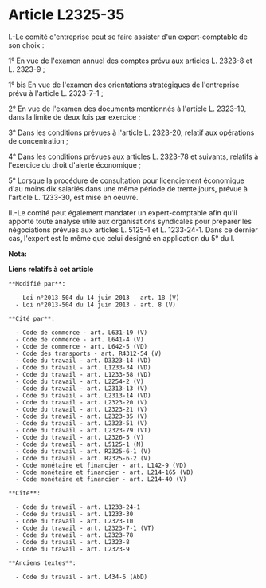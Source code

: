 # Article L2325-35

I.-Le comité d'entreprise peut se faire assister d'un expert-comptable de son choix : 

1° En vue de l'examen annuel des comptes prévu aux articles L. 2323-8 et L. 2323-9 ; 

1° bis En vue de l'examen des orientations stratégiques de l'entreprise prévu à l'article L. 2323-7-1 ; 

2° En vue de l'examen des documents mentionnés à l'article L. 2323-10, dans la limite de deux fois par exercice ; 

3° Dans les conditions prévues à l'article L. 2323-20, relatif aux opérations de concentration ; 

4° Dans les conditions prévues aux articles L. 2323-78 et suivants, relatifs à l'exercice du droit d'alerte économique ; 

5° Lorsque la procédure de consultation pour licenciement économique d'au moins dix salariés dans une même période de trente
jours, prévue à l'article L. 1233-30, est mise en oeuvre. 

II.-Le comité peut également mandater un expert-comptable afin qu'il apporte toute analyse utile aux organisations syndicales
pour préparer les négociations prévues aux articles L. 5125-1 et L. 1233-24-1. Dans ce dernier cas, l'expert est le même que
celui désigné en application du 5° du I.

**Nota:**



**Liens relatifs à cet article**

	**Modifié par**:

	  - Loi n°2013-504 du 14 juin 2013 - art. 18 (V)
	  - Loi n°2013-504 du 14 juin 2013 - art. 8 (V)

	**Cité par**:

	  - Code de commerce - art. L631-19 (V)
	  - Code de commerce - art. L641-4 (V)
	  - Code de commerce - art. L642-5 (VD)
	  - Code des transports - art. R4312-54 (V)
	  - Code du travail - art. D3323-14 (VD)
	  - Code du travail - art. L1233-34 (VD)
	  - Code du travail - art. L1233-58 (VD)
	  - Code du travail - art. L2254-2 (V)
	  - Code du travail - art. L2313-13 (V)
	  - Code du travail - art. L2313-14 (VD)
	  - Code du travail - art. L2323-20 (V)
	  - Code du travail - art. L2323-21 (V)
	  - Code du travail - art. L2323-35 (V)
	  - Code du travail - art. L2323-51 (V)
	  - Code du travail - art. L2323-79 (VT)
	  - Code du travail - art. L2326-5 (V)
	  - Code du travail - art. L5125-1 (M)
	  - Code du travail - art. R2325-6-1 (V)
	  - Code du travail - art. R2325-6-2 (V)
	  - Code monétaire et financier - art. L142-9 (VD)
	  - Code monétaire et financier - art. L214-165 (VD)
	  - Code monétaire et financier - art. L214-40 (V)

	**Cite**:

	  - Code du travail - art. L1233-24-1
	  - Code du travail - art. L1233-30
	  - Code du travail - art. L2323-10
	  - Code du travail - art. L2323-7-1 (VT)
	  - Code du travail - art. L2323-78
	  - Code du travail - art. L2323-8
	  - Code du travail - art. L2323-9

	**Anciens textes**:

	  - Code du travail - art. L434-6 (AbD)
